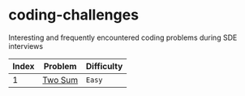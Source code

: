 # coding-challenges
Interesting and frequently encountered coding problems during SDE interviews

Index | Problem | Difficulty
--- | --- | ---
1 | [Two Sum](https://github.com/prathameshv/coding-challenges/tree/master/easy/two-sum) | `Easy`
